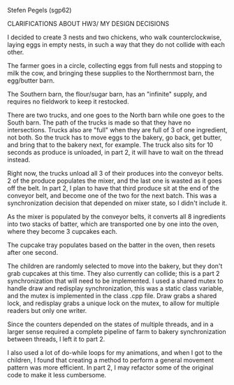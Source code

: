 Stefen Pegels (sgp62)

CLARIFICATIONS ABOUT HW3/ MY DESIGN DECISIONS

I decided to create 3 nests and two chickens, who walk counterclockwise, laying eggs in empty nests, in such a way that they do not collide with each other.

The farmer goes in a circle, collecting eggs from full nests and stopping to milk the cow, and bringing these supplies to the Northernmost barn, the egg/butter barn.

The Southern barn, the flour/sugar barn, has an "infinite" supply, and requires no fieldwork to keep it restocked.

There are two trucks, and one goes to the North barn while one goes to the South barn. The path of the trucks is made so that they have no intersections.
Trucks also are "full" when they are full of 3 of one ingredient, not both. So the truck has to move eggs to the bakery, go back, get butter, and bring that to the bakery next, for example. The truck also sits for 10 seconds as produce is unloaded, in part 2, it will have to wait on the thread instead.

Right now, the trucks unload all 3 of their produces into the conveyor belts. 2 of the produce populates the mixer, and the last one is wasted as it goes off the belt. In part 2, I plan to have that third produce sit at the end of the conveyor belt, and become one of the two for the next batch. This was a synchronization decision that depended on mixer state, so I didn't include it.

As the mixer is populated by the conveyor belts, it converts all 8 ingredients into two stacks of batter, which are transported one by one into the oven, where they become 3 cupcakes each.

The cupcake tray populates based on the batter in the oven, then resets after one second.

The children are randomly selected to move into the bakery, but they don't grab cupcakes at this time. They also currently can collide; this is a part 2 synchronization that will need to be implemented. 
I used a shared mutex to handle draw and redisplay synchronization, this was a static class variable, and the mutex is implemented in the class .cpp file. Draw grabs a shared lock, and redisplay grabs a unique lock on the mutex, to allow for multiple readers but only one writer.

Since the counters depended on the states of multiple threads, and in a larger sense required a complete pipeline of farm to bakery synchronization between threads, I left it to part 2.

I also used a lot of do-while loops for my animations, and when I got to the children, I found that creating a method to perform a general movement pattern was more efficient. In part 2, I may refactor some of the original code to make it less cumbersome.


